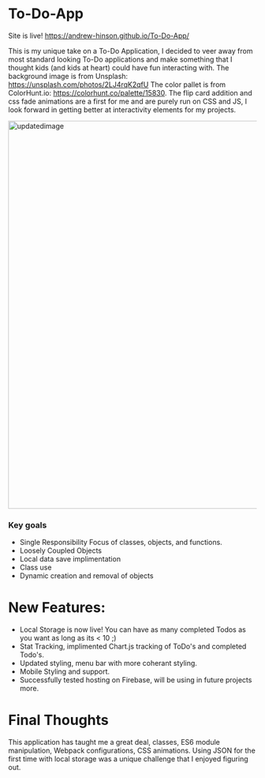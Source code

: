 # To-Do-App
Site is live! https://andrew-hinson.github.io/To-Do-App/

This is my unique take on a To-Do Application, I decided to veer away from most standard looking To-Do applications and make something that I thought kids (and kids at heart) could have fun interacting with. The background image is from Unsplash: https://unsplash.com/photos/2LJ4rqK2qfU The color pallet is from ColorHunt.io: https://colorhunt.co/palette/15830. The flip card addition and css fade animations are a first for me and are purely run on CSS and JS, I look forward in getting better at interactivity elements for my projects.

<img width="786" alt="updatedimage" src="https://user-images.githubusercontent.com/73917662/111659452-40d1a200-87db-11eb-8478-8a54cb1e51e7.png">





### Key goals 
* Single Responsibility Focus of classes, objects, and functions.
* Loosely Coupled Objects
* Local data save implimentation 
* Class use 
* Dynamic creation and removal of objects

# New Features:
* Local Storage is now live! You can have as many completed Todos as you want as long as its < 10 ;)
* Stat Tracking, implimented Chart.js tracking of ToDo's and completed Todo's.
* Updated styling, menu bar with more coherant styling.
* Mobile Styling and support. 
* Successfully tested hosting on Firebase, will be using in future projects more.



# Final Thoughts
This application has taught me a great deal, classes, ES6 module manipulation, Webpack configurations, CSS animations. Using JSON for the first time with local storage was a unique challenge that I enjoyed figuring out.



